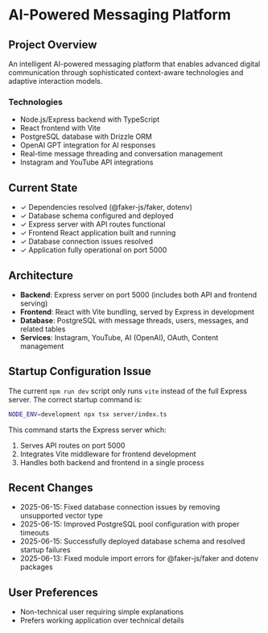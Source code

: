 # AI-Powered Messaging Platform

## Project Overview
An intelligent AI-powered messaging platform that enables advanced digital communication through sophisticated context-aware technologies and adaptive interaction models.

### Technologies
- Node.js/Express backend with TypeScript
- React frontend with Vite
- PostgreSQL database with Drizzle ORM
- OpenAI GPT integration for AI responses
- Real-time message threading and conversation management
- Instagram and YouTube API integrations

## Current State
- ✓ Dependencies resolved (@faker-js/faker, dotenv)
- ✓ Database schema configured and deployed
- ✓ Express server with API routes functional
- ✓ Frontend React application built and running
- ✓ Database connection issues resolved
- ✓ Application fully operational on port 5000

## Architecture
- **Backend**: Express server on port 5000 (includes both API and frontend serving)
- **Frontend**: React with Vite bundling, served by Express in development
- **Database**: PostgreSQL with message threads, users, messages, and related tables
- **Services**: Instagram, YouTube, AI (OpenAI), OAuth, Content management

## Startup Configuration Issue
The current `npm run dev` script only runs `vite` instead of the full Express server. The correct startup command is:
```bash
NODE_ENV=development npx tsx server/index.ts
```

This command starts the Express server which:
1. Serves API routes on port 5000
2. Integrates Vite middleware for frontend development
3. Handles both backend and frontend in a single process

## Recent Changes
- 2025-06-15: Fixed database connection issues by removing unsupported vector type
- 2025-06-15: Improved PostgreSQL pool configuration with proper timeouts
- 2025-06-15: Successfully deployed database schema and resolved startup failures
- 2025-06-13: Fixed module import errors for @faker-js/faker and dotenv packages

## User Preferences
- Non-technical user requiring simple explanations
- Prefers working application over technical details